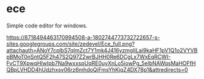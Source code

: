 # ece #

Simple code editor for windows.

https://8718494463170994508-a-1802744773732722657-s-sites.googlegroups.com/site/zedevel/Ece_full.png?attachauth=ANoY7cplbS7qImZct7Y1mk4J416yzmgIiLai9kaHF1pV1Q1o2VYVBpBMoT0nSntQ5F2h47S2Q97Z2wrBJHH0Re6DCgLx7WxEqRCWI-FvCT9XpwqHIwIpb7Na9wxxspUqRE0uyXnLo5iowPg_5elbNAWqsMaHOFfHQBpLVHDD4hUdzhxsv06rz6mhdoQjFmsYhKjqZ4DX78p1&attredirects=0